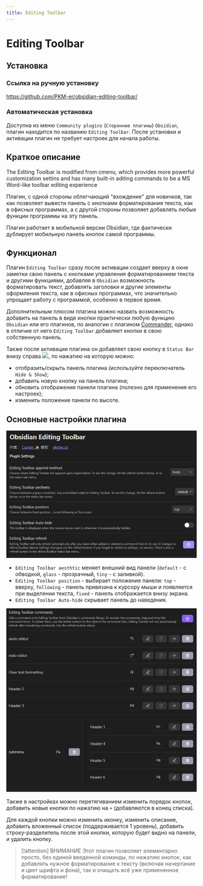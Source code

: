 ```yaml
---
title: Editing Toolbar
---
```


# Editing Toolbar

## Установка

### Ссылка на ручную установку

<https://github.com/PKM-er/obsidian-editing-toolbar/>

### Автоматическая установка

Доступна из меню `Community plugins` (`Сторонние плагины`) `Obsidian`, плагин находится по названию `Editing Toolbar`. После установки и активации плагин не требует настроек для начала работы.

## Краткое описание

The Editing Toolbar is modified from cmenu, which provides more powerful customization settins and has many built-in aditing commands to be a MS Word-like toolbar editing experience

Плагин, с одной стороны облегчающий "вхождение" для новичков, так как позволяет вывести панель с кнопками форматирования текста, как в офисных программах, а с другой стороны позволяет добавлять любые функции программы на эту панель.

Плагин работает в мобильной версии Obsidian, где фактически дублирует мобильную панель кнопок самой программы.

## Функционал

Плагин `Editing Toolbar` сразу после активации создает вверху в окне заметки свою панель с кнопками управления форматированием текста и другими функциями, добавляя в `Obsidian` возможность форматировать текст, добавлять заголовки и другие элементы оформления текста, как в офисных программах, что значительно упрощает работу с программой, особенно в первое время.

Дополнительным плюсом плагина можно назвать возможность добавить на панель в виде кнопки практически любую функцию `Obsidian` или его плагинов, по аналогии с плагином [Commander](Commander.md), однако в отличие от него `Editing Toolbar` добавляет кнопки в свою собственную панель.

Также после активации плагина он добавляет свою кнопку в `Status Bar` внизу справа ![](../!!files/Pasted%20image%2020240121185758.png), по нажатию на которую можно:

- отобразить/скрыть панель плагина (используйте переключатель `Hide & Show`);
- добавить новую кнопку на панель плагина;
- обновить отображение панели плагина (полезно для применения его настроек);
- изменить положение панели по высоте.

## Основные настройки плагина

![](../!!files/Editing%20Toolbar-1.png)

- `Editing Toolbar aesthtic` меняет внешний вид панели (`default` - с обводкой, `glass` - прозрачный, `tiny` - с заливкой).
- `Editing Toolbar position` - выбирает положение панели: `top` - вверху, `following` - панель привязана к курсору мыши и появляется при выделении текста, `fixed` - панель отображается внизу экрана.
- `Editing Toolbar Auto-hide` скрывает панель до наведения.

![](../!!files/Editing%20Toolbar-2.png)

Также в настройках можно перетягиванием изменить порядок кнопок, добавить новые кнопки по нажатию на `+` (добавляются в конец списка).

Для каждой кнопки можно изменить иконку, изменить описание, добавить вложенный список (поддерживается 1 уровень), добавить строку-разделитель после этой кнопки, которую будет видно на панели, и удалить кнопку.

> [!attention] ВНИМАНИЕ
> Этот плагин позволяет элементарно просто, без единой введенной команды, по нажатию кнопок, как добавлять нужное форматирование к тексту (включая начертание и цвет шрифта и фона), так и очищать всё уже примененное форматирование!
